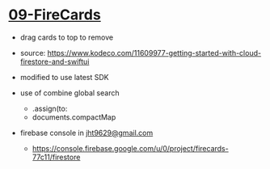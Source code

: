 # [09-FireCards](https://github.com/molab-itp/09-FireCards)

- drag cards to top to remove

- source: https://www.kodeco.com/11609977-getting-started-with-cloud-firestore-and-swiftui
- modified to use latest SDK

- use of combine global search
    - .assign(to:
    - documents.compactMap 

- firebase console in jht9629@gmail.com
  - https://console.firebase.google.com/u/0/project/firecards-77c11/firestore

